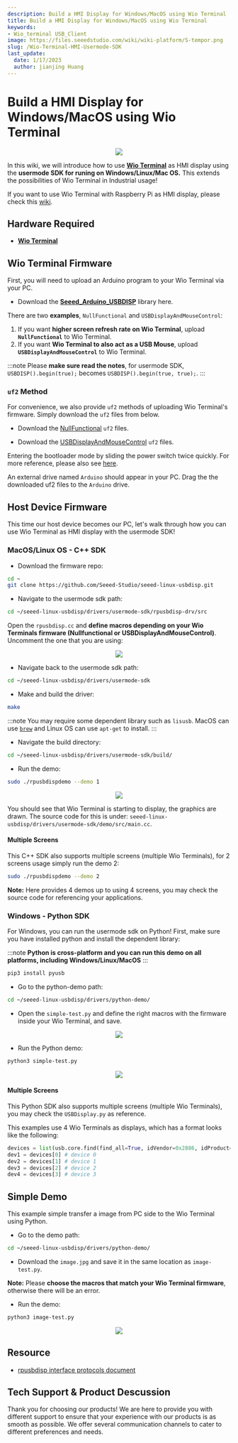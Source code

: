 ```yaml
---
description: Build a HMI Display for Windows/MacOS using Wio Terminal
title: Build a HMI Display for Windows/MacOS using Wio Terminal
keywords:
- Wio_terminal USB_Client
image: https://files.seeedstudio.com/wiki/wiki-platform/S-tempor.png
slug: /Wio-Terminal-HMI-Usermode-SDK
last_update:
  date: 1/17/2023
  author: jianjing Huang
---
```


# Build a HMI Display for Windows/MacOS using Wio Terminal

<div align="center"><img src="https://files.seeedstudio.com/wiki/Wio-Terminal-HMI-SDK/banner.png"/></div>

In this wiki, we will introduce how to use [**Wio Terminal**](https://www.seeedstudio.com/Wio-Terminal-p-4509.html) as HMI display using the **usermode SDK for runing on Windows/Linux/Mac OS.** This extends the possibilities of Wio Terminal in Industrial usage!

If you want to use Wio Terminal with Raspberry Pi as HMI display, please check this [wiki](https://wiki.seeedstudio.com/Wio-Terminal-HMI/).

## Hardware Required

- [**Wio Terminal**](https://www.seeedstudio.com/Wio-Terminal-p-4509.html)

## Wio Terminal Firmware

First, you will need to upload an Arduino program to your Wio Terminal via your PC.

- Download the [**Seeed_Arduino_USBDISP**](https://github.com/Seeed-Studio/Seeed_Arduino_USBDISP) library here.

There are two **examples**, `NullFunctional` and `USBDisplayAndMouseControl`:

1. If you want **higher screen refresh rate on Wio Terminal**, upload **`NullFunctional`** to Wio Terminal.
2. If you want **Wio Terminal to also act as a USB Mouse**, upload **`USBDisplayAndMouseControl`** to Wio Terminal.

:::note
Please **make sure read the notes**, for usermode SDK, `USBDISP().begin(true);` becomes `USBDISP().begin(true, true);`.
:::

### `uf2` Method

For convenience, we also provide `uf2` methods of uploading Wio Terminal's firmware. Simply download the `uf2` files from below.

- Download the [NullFunctional](http://files.seeedstudio.com/wiki/Wio-Terminal-HMI-SDK/NullFunctional-sdk.uf2) `uf2` files.

- Download the [USBDisplayAndMouseControl](https://files.seeedstudio.com/wiki/Wio-Terminal-HMI-SDK/USBDisplayAndMouseControl-sdk.uf2) `uf2` files.

Entering the bootloader mode by sliding the power switch twice quickly. For more reference, please also see [here](https://wiki.seeedstudio.com/Wio-Terminal-Getting-Started/#faq).

An external drive named `Arduino` should appear in your PC. Drag the the downloaded uf2 files to the `Arduino` drive.

## Host Device Firmware

This time our host device becomes our PC, let's walk through how you can use Wio Terminal as HMI display with the usermode SDK!

### MacOS/Linux OS - C++ SDK

- Download the firmware repo:

```sh
cd ~
git clone https://github.com/Seeed-Studio/seeed-linux-usbdisp.git
```

- Navigate to the usermode sdk path:

```sh
cd ~/seeed-linux-usbdisp/drivers/usermode-sdk/rpusbdisp-drv/src
```

Open the `rpusbdisp.cc` and **define macros depending on your Wio Terminals firmware (Nullfunctional or USBDisplayAndMouseControl)**. Uncomment the one that you are using:

<div align="center"><img src="https://files.seeedstudio.com/wiki/Wio-Terminal-HMI-SDK/macros.png"/></div>

- Navigate back to the usermode sdk path:

```sh
cd ~/seeed-linux-usbdisp/drivers/usermode-sdk
```

- Make and build the driver:

```sh
make
```

:::note
You may require some dependent library such as `lisusb`. MacOS can use [`brew`](https://brew.sh/) and Linux OS can use `apt-get` to install.
:::

- Navigate the build directory:

```sh
cd ~/seeed-linux-usbdisp/drivers/usermode-sdk/build/
```

- Run the demo:

```sh
sudo ./rpusbdispdemo --demo 1
```

<div align="center"><img src="https://files.seeedstudio.com/wiki/Wio-Terminal-HMI-SDK/demo.gif"/></div>

You should see that Wio Terminal is starting to display, the graphics are drawn. The source code for this is under: `seeed-linux-usbdisp/drivers/usermode-sdk/demo/src/main.cc`.

#### Multiple Screens

This C++ SDK also supports multiple screens (multiple Wio Terminals), for 2 screens usage simply run the demo 2:

```sh
sudo ./rpusbdispdemo --demo 2
```

**Note:** Here provides 4 demos up to using 4 screens, you may check the source code for referencing your applications.

### Windows - Python SDK

For Windows, you can run the usermode sdk on Python! First, make sure you have installed python and install the dependent library:

:::note
**Python is cross-platform and you can run this demo on all platforms, including Windows/Linux/MacOS**
:::

```sh
pip3 install pyusb
```

- Go to the python-demo path:

```sh
cd ~/seeed-linux-usbdisp/drivers/python-demo/
```

- Open the `simple-test.py` and define the right macros with the firmware inside your Wio Terminal, and save.

<div align="center"><img src="https://files.seeedstudio.com/wiki/Wio-Terminal-HMI-SDK/macros-2.png"/></div>

- Run the Python demo:

```sh
python3 simple-test.py
```

<div align="center"><img src="https://files.seeedstudio.com/wiki/Wio-Terminal-HMI-SDK/simple-test.gif"/></div>

#### Multiple Screens

This Python SDK also supports multiple screens (multiple Wio Terminals), you may check the `USBDisplay.py` as reference.

This examples use 4 Wio Terminals as displays, which has a format looks like the following:

```py
devices = list(usb.core.find(find_all=True, idVendor=0x2886, idProduct=0x802D))
dev1 = devices[0] # device 0
dev2 = devices[1] # device 1
dev3 = devices[2] # device 2
dev4 = devices[3] # device 3
```

## Simple Demo

This example simple transfer a image from PC side to the Wio Terminal using Python.

- Go to the demo path:

```sh
cd ~/seeed-linux-usbdisp/drivers/python-demo/
```

- Download the `image.jpg` and save it in the same location as `image-test.py`.

**Note:** Please **choose the macros that match your Wio Terminal firmware**, otherwise there will be an error.

- Run the demo:

```sh
python3 image-test.py
```

<div align="center"><img src="https://files.seeedstudio.com/wiki/Wio-Terminal-HMI-SDK/image-demo.png"/></div>

## Resource

- [rpusbdisp interface protocols document](https://files.seeedstudio.com/wiki/Wio-Terminal-HMI-SDK/rpusbdisp_interface_protocol.pdf)

## Tech Support & Product Descussion


Thank you for choosing our products! We are here to provide you with different support to ensure that your experience with our products is as smooth as possible. We offer several communication channels to cater to different preferences and needs.

<div class="button_tech_support_container">
<a href="https://forum.seeedstudio.com/" class="button_forum"></a> 
<a href="https://www.seeedstudio.com/contacts" class="button_email"></a>
</div>

<div class="button_tech_support_container">
<a href="https://discord.gg/eWkprNDMU7" class="button_discord"></a> 
<a href="https://github.com/Seeed-Studio/wiki-documents/discussions/69" class="button_discussion"></a>
</div>
